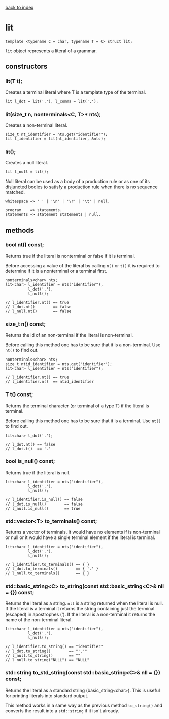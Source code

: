 [back to index](../README.md#classes-and-structs)

# lit

```
template <typename C = char, typename T = C> struct lit;
```

`lit` object represents a literal of a grammar.

## constructors

### lit(T t);

Creates a terminal literal where T is a template type of the terminal.

```
lit l_dot = lit('.'), l_comma = lit(',');
```

### lit(size_t n, nonterminals<C, T>* nts);

Creates a non-terminal literal.

```
size_t nt_identifier = nts.get("identifier");
lit l_identifier = lit(nt_identifier, &nts);
```

### lit();

Creates a null literal.

```
lit l_null = lit();
```

Null literal can be used as a body of a production rule or as one of its disjuncted bodies to satisfy a production rule when there is no sequence matched.

```
whitespace => ' ' | '\n' | '\r' | '\t' | null.

program    => statements.
statements => statement statements | null.
```

## methods

### bool nt() const;

Returns true if the literal is nonterminal or false if it is terminal.

Before accessing a value of the literal by calling `n()` or `t()` it is required to determine if it is a nonterminal or a terminal first.

```
nonterminals<char> nts;
lit<char> l_identifier = nts("identifier"),
          l_dot('.'),
          l_null();

// l_identifier.nt() == true
// l_dot.nt()        == false
// l_null.nt()       == false
```

### size_t n() const;

Returns the id of an non-terminal if the literal is non-terminal.

Before calling this method one has to be sure that it is a non-terminal. Use `nt()` to find out.

```
nonterminals<char> nts;
size_t ntid_identifier = nts.get("identifier");
lit<char> l_identifier = nts("identifier");

// l_identifier.nt() == true
// l_identifier.n()  == ntid_identifier
```

### T t() const;

Returns the terminal character (or terminal of a type T) if the literal is terminal.

Before calling this method one has to be sure that it is a terminal. Use `nt()` to find out.

```
lit<char> l_dot('.');

// l_dot.nt() == false
// l_dot.t()  == '.'
```

### bool is_null() const;

Returns true if the literal is null.

```
lit<char> l_identifier = nts("identifier"),
          l_dot('.'),
          l_null();

// l_identifier.is_null() == false
// l_dot.is_null()        == false
// l_null.is_null()       == true
```

### std::vector\<T> to_terminals() const;

Returns a vector of terminals. It would have no elements if is non-terminal or null or it would have a single terminal element if the literal is terminal.

```
lit<char> l_identifier = nts("identifier"),
          l_dot('.'),
          l_null();

// l_identifier.to_terminals() == { }
// l_dot.to_terminals()        == { '.' }
// l_null.to_terminals()       == { }
```

### std::basic_string\<C> to_string(const std::basic_string\<C>& nll = {}) const;

Returns the literal as a string. `nll` is a string returned when the literal is null. If the literal is a terminal it returns the string containing just the terminal (escaped) in apostrophes ('). If the literal is a non-terminal it returns the name of the non-terminal literal.

```
lit<char> l_identifier = nts("identifier"),
          l_dot('.'),
          l_null();

// l_identifier.to_string() == "identifier"
// l_dot.to_string()        == "'.'"
// l_null.to_string()       == ""
// l_null.to_string("NULL") == "NULL"
```

### std::string to_std_string(const std::basic_string\<C>& nll = {}) const;

Returns the literal as a standard string (basic_string\<char>). This is useful for printing literals into standard output.

This method works in a same way as the previous method `to_string()` and converts the result into a `std::string` if it isn't already.
